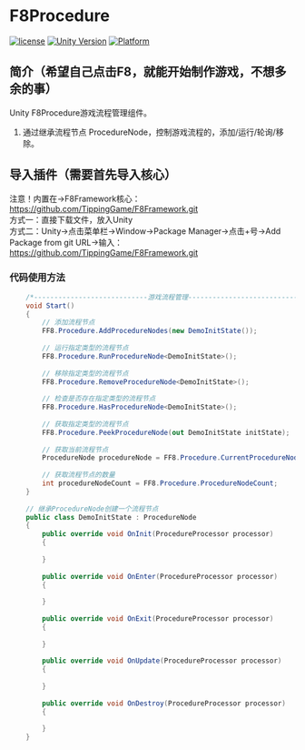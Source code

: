 # F8Procedure

[![license](http://img.shields.io/badge/license-MIT-green.svg)](https://opensource.org/licenses/MIT) 
[![Unity Version](https://img.shields.io/badge/unity-2021.3.15f1-blue)](https://unity.com) 
[![Platform](https://img.shields.io/badge/platform-Win%20%7C%20Android%20%7C%20iOS%20%7C%20Mac%20%7C%20Linux%20%7C%20WebGL-orange)]() 

## 简介（希望自己点击F8，就能开始制作游戏，不想多余的事）
Unity F8Procedure游戏流程管理组件。
1. 通过继承流程节点 ProcedureNode，控制游戏流程的，添加/运行/轮询/移除。

## 导入插件（需要首先导入核心）
注意！内置在->F8Framework核心：https://github.com/TippingGame/F8Framework.git  
方式一：直接下载文件，放入Unity  
方式二：Unity->点击菜单栏->Window->Package Manager->点击+号->Add Package from git URL->输入：https://github.com/TippingGame/F8Framework.git  

### 代码使用方法
```C#
    /*----------------------------游戏流程管理----------------------------*/
    void Start()
    {
        // 添加流程节点
        FF8.Procedure.AddProcedureNodes(new DemoInitState());
        
        // 运行指定类型的流程节点
        FF8.Procedure.RunProcedureNode<DemoInitState>();
        
        // 移除指定类型的流程节点
        FF8.Procedure.RemoveProcedureNode<DemoInitState>();
        
        // 检查是否存在指定类型的流程节点
        FF8.Procedure.HasProcedureNode<DemoInitState>();
        
        // 获取指定类型的流程节点
        FF8.Procedure.PeekProcedureNode(out DemoInitState initState);
        
        // 获取当前流程节点
        ProcedureNode procedureNode = FF8.Procedure.CurrentProcedureNode;
        
        // 获取流程节点的数量
        int procedureNodeCount = FF8.Procedure.ProcedureNodeCount;
    }
    
    // 继承ProcedureNode创建一个流程节点
    public class DemoInitState : ProcedureNode
    {
        public override void OnInit(ProcedureProcessor processor)
        {
            
        }
        
        public override void OnEnter(ProcedureProcessor processor)
        {
            
        }
    
        public override void OnExit(ProcedureProcessor processor)
        {
            
        }
    
        public override void OnUpdate(ProcedureProcessor processor)
        {
            
        }
        
        public override void OnDestroy(ProcedureProcessor processor)
        {
            
        }
    }
```


